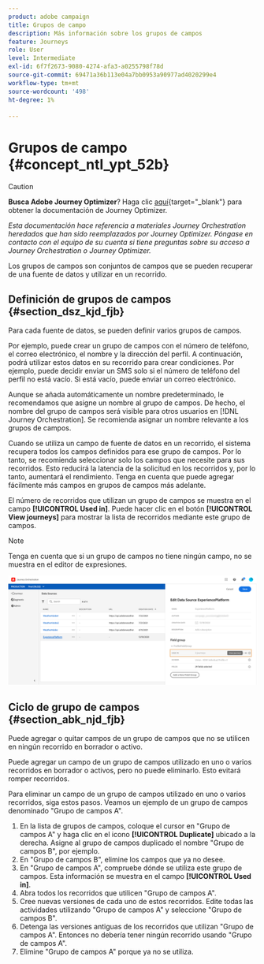 ```yaml
---
product: adobe campaign
title: Grupos de campo
description: Más información sobre los grupos de campos
feature: Journeys
role: User
level: Intermediate
exl-id: 6f7f2673-9080-4274-afa3-a0255798f78d
source-git-commit: 69471a36b113e04a7bb0953a90977ad4020299e4
workflow-type: tm+mt
source-wordcount: '498'
ht-degree: 1%

---
```


# Grupos de campo {#concept_ntl_ypt_52b}


>[!CAUTION]
>
>**Busca Adobe Journey Optimizer**? Haga clic [aquí](https://experienceleague.adobe.com/es/docs/journey-optimizer/using/ajo-home){target="_blank"} para obtener la documentación de Journey Optimizer.
>
>
>_Esta documentación hace referencia a materiales Journey Orchestration heredados que han sido reemplazados por Journey Optimizer. Póngase en contacto con el equipo de su cuenta si tiene preguntas sobre su acceso a Journey Orchestration o Journey Optimizer._


Los grupos de campos son conjuntos de campos que se pueden recuperar de una fuente de datos y utilizar en un recorrido.

## Definición de grupos de campos {#section_dsz_kjd_fjb}

Para cada fuente de datos, se pueden definir varios grupos de campos.

Por ejemplo, puede crear un grupo de campos con el número de teléfono, el correo electrónico, el nombre y la dirección del perfil. A continuación, podrá utilizar estos datos en su recorrido para crear condiciones. Por ejemplo, puede decidir enviar un SMS solo si el número de teléfono del perfil no está vacío. Si está vacío, puede enviar un correo electrónico.

Aunque se añada automáticamente un nombre predeterminado, le recomendamos que asigne un nombre al grupo de campos. De hecho, el nombre del grupo de campos será visible para otros usuarios en [!DNL Journey Orchestration]. Se recomienda asignar un nombre relevante a los grupos de campos.

Cuando se utiliza un campo de fuente de datos en un recorrido, el sistema recupera todos los campos definidos para ese grupo de campos. Por lo tanto, se recomienda seleccionar solo los campos que necesite para sus recorridos. Esto reducirá la latencia de la solicitud en los recorridos y, por lo tanto, aumentará el rendimiento. Tenga en cuenta que puede agregar fácilmente más campos en grupos de campos más adelante.

El número de recorridos que utilizan un grupo de campos se muestra en el campo **[!UICONTROL Used in]**. Puede hacer clic en el botón **[!UICONTROL View journeys]** para mostrar la lista de recorridos mediante este grupo de campos.

>[!NOTE]
>
>Tenga en cuenta que si un grupo de campos no tiene ningún campo, no se muestra en el editor de expresiones.

![](../assets/journey3bis.png)

## Ciclo de grupo de campos {#section_abk_njd_fjb}

Puede agregar o quitar campos de un grupo de campos que no se utilicen en ningún recorrido en borrador o activo.

Puede agregar un campo de un grupo de campos utilizado en uno o varios recorridos en borrador o activos, pero no puede eliminarlo. Esto evitará romper recorridos.

Para eliminar un campo de un grupo de campos utilizado en uno o varios recorridos, siga estos pasos. Veamos un ejemplo de un grupo de campos denominado &quot;Grupo de campos A&quot;.

1. En la lista de grupos de campos, coloque el cursor en &quot;Grupo de campos A&quot; y haga clic en el icono **[!UICONTROL Duplicate]** ubicado a la derecha. Asigne al grupo de campos duplicado el nombre &quot;Grupo de campos B&quot;, por ejemplo.
1. En &quot;Grupo de campos B&quot;, elimine los campos que ya no desee.
1. En &quot;Grupo de campos A&quot;, compruebe dónde se utiliza este grupo de campos. Esta información se muestra en el campo **[!UICONTROL Used in]**.
1. Abra todos los recorridos que utilicen &quot;Grupo de campos A&quot;.
1. Cree nuevas versiones de cada uno de estos recorridos. Edite todas las actividades utilizando &quot;Grupo de campos A&quot; y seleccione &quot;Grupo de campos B&quot;.
1. Detenga las versiones antiguas de los recorridos que utilizan &quot;Grupo de campos A&quot;. Entonces no debería tener ningún recorrido usando &quot;Grupo de campos A&quot;.
1. Elimine &quot;Grupo de campos A&quot; porque ya no se utiliza.
